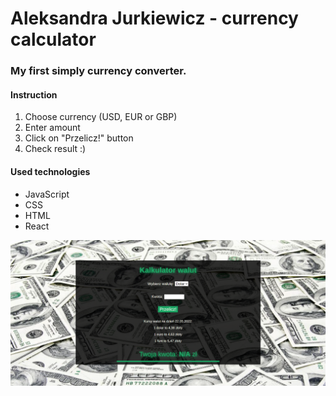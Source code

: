 # Aleksandra Jurkiewicz - currency calculator

### My first simply currency converter. 
#### Instruction
1. Choose currency (USD, EUR or GBP)
2. Enter amount 
3. Click on "Przelicz!" button 
4. Check result :)


#### Used technologies
- JavaScript
- CSS
- HTML
- React

![Currency calculator - screenshoot](src/assets/calc.png)
